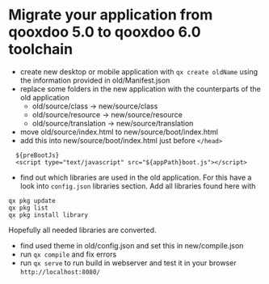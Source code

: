 # Migrate your application from qooxdoo 5.0 to qooxdoo 6.0 toolchain

  - create new desktop or mobile application with `qx create oldName` using the information provided in old/Manifest.json
  - replace some folders in the new application with the counterparts of the old application
      - old/source/class -> new/source/class
      - old/source/resource -> new/source/resource
      - old/source/translation -> new/source/translation
  - move old/source/index.html to new/source/boot/index.html
  - add this into new/source/boot/index.html just before `</head>`
```
  ${preBootJs}
  <script type="text/javascript" src="${appPath}boot.js"></script>
```
 - find out which libraries are used in the old application. For this have a look into `config.json` libraries section. Add all libraries found here with 
```
qx pkg update
qx pkg list  
qx pkg install library
```
Hopefully all needed libraries are converted.
 
 - find used theme in old/config.json and set this in new/compile.json
 - run `qx compile` and fix errors
 - run `qx serve` to run build in webserver and test it in your browser `http://localhost:8080/`
  
